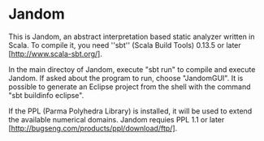 # Jandom

This is Jandom, an abstract interpretation based static analyzer written
in Scala. To compile it, you need ''sbt'' (Scala Build Tools) 0.13.5 or 
later [http://www.scala-sbt.org/].

In the main directoy of Jandom, execute "sbt run" to compile and execute
Jandom. If asked about the program to run, choose "JandomGUI". It is 
possible to generate an Eclipse project from the shell with the command 
"sbt buildinfo eclipse".

If the PPL (Parma Polyhedra Library) is installed, it will be used to
extend the available numerical domains. Jandom requies PPL 1.1 or
later [http://bugseng.com/products/ppl/download/ftp/].


